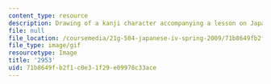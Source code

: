 ```yaml
---
content_type: resource
description: Drawing of a kanji character accompanying a lesson on Japanese.
file: null
file_location: /coursemedia/21g-504-japanese-iv-spring-2009/71b8649fb2f1c0e31f29e09978c33ace_2953.gif
file_type: image/gif
resourcetype: Image
title: '2953'
uid: 71b8649f-b2f1-c0e3-1f29-e09978c33ace
---
```

